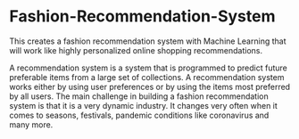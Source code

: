 # Fashion-Recommendation-System

This creates a fashion recommendation system with Machine Learning that will work like highly personalized online shopping recommendations. 

A recommendation system is a system that is programmed to predict future preferable items from a large set of collections. A recommendation system works either by using user preferences or by using the items most preferred by all users. The main challenge in building a fashion recommendation system is that it is a very dynamic industry. It changes very often when it comes to seasons, festivals, pandemic conditions like coronavirus and many more.
